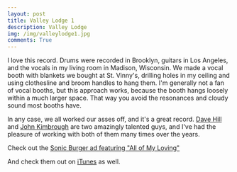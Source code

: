 ```yaml
---
layout: post
title: Valley Lodge 1
description: Valley Lodge
img: /img/valleylodge1.jpg
comments: True
---
```


I love this record. Drums were recorded in Brooklyn, guitars in Los Angeles, and the vocals in my living room in Madison, Wisconsin. We made a vocal booth with blankets we bought at St. Vinny's, drilling holes in my ceiling and using clothesline and broom handles to hang them. I'm generally not a fan of vocal booths, but this approach works, because the booth hangs loosely within a much larger space. That way you avoid the resonances and cloudy sound most booths have. 

In any case, we all worked our asses off, and it's a great record. [Dave Hill](http://www.davehillonline.com/) and [John Kimbrough](http://www.johnkimbrough.com/) are two amazingly talented guys, and I've had the pleasure of working with both of them many times over the years.

Check out the [Sonic Burger ad featuring "All of My Loving"](https://www.youtube.com/watch?v=Z8qbmYX_FDY)

And check them out on [iTunes](https://itunes.apple.com/us/album/valley-lodge/id77831710) as well.